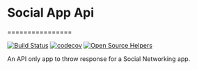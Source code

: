 # Social App Api

================

[![Build Status](https://travis-ci.org/ghoshnirmalya/social_app_api.svg?branch=master)](https://travis-ci.org/ghoshnirmalya/social_app_api) [![codecov](https://codecov.io/gh/ghoshnirmalya/social_app_api/branch/master/graph/badge.svg?token=)](https://codecov.io/gh/ghoshnirmalya/social_app_api)
[![Open Source Helpers](https://www.codetriage.com/ghoshnirmalya/social_app_api/badges/users.svg)](https://www.codetriage.com/ghoshnirmalya/social_app_api)

An API only app to throw response for a Social Networking app.
